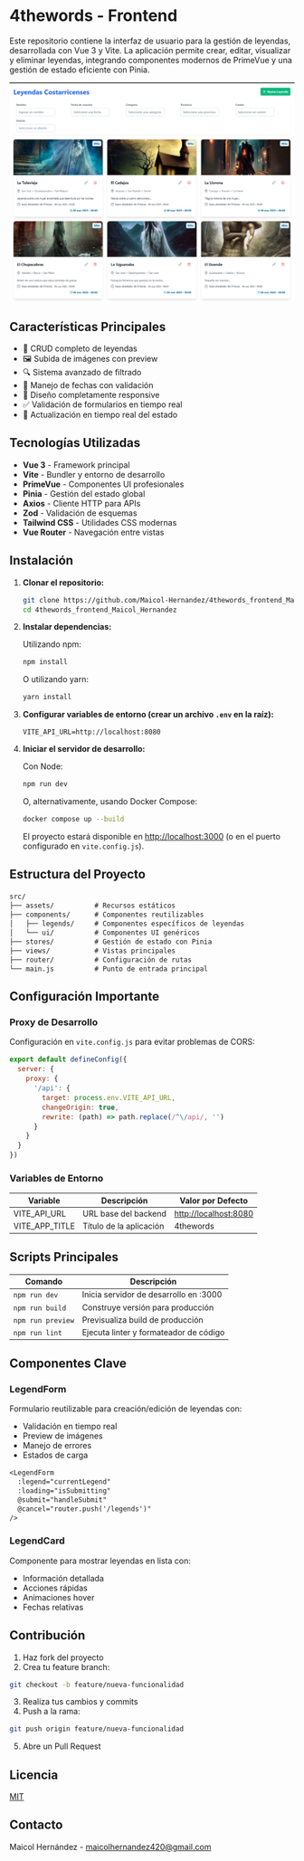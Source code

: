 # 4thewords - Frontend

Este repositorio contiene la interfaz de usuario para la gestión de leyendas, desarrollada con Vue 3 y Vite. La aplicación permite crear, editar, visualizar y eliminar leyendas, integrando componentes modernos de PrimeVue y una gestión de estado eficiente con Pinia.

![Texto alternativo](public/app.png)

## Características Principales

- 🚀 CRUD completo de leyendas
- 🖼️ Subida de imágenes con preview
- 🔍 Sistema avanzado de filtrado
- 📅 Manejo de fechas con validación
- 📱 Diseño completamente responsive
- ✅ Validación de formularios en tiempo real
- 🔄 Actualización en tiempo real del estado

## Tecnologías Utilizadas

- **Vue 3** - Framework principal
- **Vite** - Bundler y entorno de desarrollo
- **PrimeVue** - Componentes UI profesionales
- **Pinia** - Gestión del estado global
- **Axios** - Cliente HTTP para APIs
- **Zod** - Validación de esquemas
- **Tailwind CSS** - Utilidades CSS modernas
- **Vue Router** - Navegación entre vistas

## Instalación

1. **Clonar el repositorio:**

   ```bash
   git clone https://github.com/Maicol-Hernandez/4thewords_frontend_Maicol_Hernandez.git
   cd 4thewords_frontend_Maicol_Hernandez
   ```

2. **Instalar dependencias:**

   Utilizando npm:

   ```bash
   npm install
   ```

   O utilizando yarn:

   ```bash
   yarn install
   ```

3. **Configurar variables de entorno (crear un archivo `.env` en la raíz):**

   ```env
   VITE_API_URL=http://localhost:8080
   ```

4. **Iniciar el servidor de desarrollo:**

   Con Node:

   ```bash
   npm run dev
   ```

   O, alternativamente, usando Docker Compose:

   ```bash
   docker compose up --build
   ```

   El proyecto estará disponible en [http://localhost:3000](http://localhost:3000) (o en el puerto configurado en `vite.config.js`).

## Estructura del Proyecto

```
src/
├── assets/          # Recursos estáticos
├── components/      # Componentes reutilizables
│   ├── legends/     # Componentes específicos de leyendas
│   └── ui/          # Componentes UI genéricos
├── stores/          # Gestión de estado con Pinia
├── views/           # Vistas principales
├── router/          # Configuración de rutas
└── main.js          # Punto de entrada principal
```

## Configuración Importante

### Proxy de Desarrollo

Configuración en `vite.config.js` para evitar problemas de CORS:

```javascript
export default defineConfig({
  server: {
    proxy: {
      '/api': {
        target: process.env.VITE_API_URL,
        changeOrigin: true,
        rewrite: (path) => path.replace(/^\/api/, '')
      }
    }
  }
})
```

### Variables de Entorno

| Variable           | Descripción                     | Valor por Defecto           |
|--------------------|---------------------------------|-----------------------------|
| VITE_API_URL       | URL base del backend            | <http://localhost:8080>|
| VITE_APP_TITLE     | Título de la aplicación         | 4thewords                   |

## Scripts Principales

| Comando           | Descripción                              |
|-------------------|------------------------------------------|
| `npm run dev`     | Inicia servidor de desarrollo en :3000   |
| `npm run build`   | Construye versión para producción        |
| `npm run preview` | Previsualiza build de producción         |
| `npm run lint`    | Ejecuta linter y formateador de código   |

## Componentes Clave

### LegendForm

Formulario reutilizable para creación/edición de leyendas con:

- Validación en tiempo real
- Preview de imágenes
- Manejo de errores
- Estados de carga

```vue
<LegendForm 
  :legend="currentLegend"
  :loading="isSubmitting"
  @submit="handleSubmit"
  @cancel="router.push('/legends')"
/>
```

### LegendCard

Componente para mostrar leyendas en lista con:

- Información detallada
- Acciones rápidas
- Animaciones hover
- Fechas relativas

## Contribución

1. Haz fork del proyecto
2. Crea tu feature branch:

```bash
git checkout -b feature/nueva-funcionalidad
```

3. Realiza tus cambios y commits
4. Push a la rama:

```bash
git push origin feature/nueva-funcionalidad
```

5. Abre un Pull Request

## Licencia

[MIT](https://choosealicense.com/licenses/mit/)

## Contacto

Maicol Hernández - [maicolhernandez420@gmail.com](mailto:maicolhernandez420@gmail.com)
